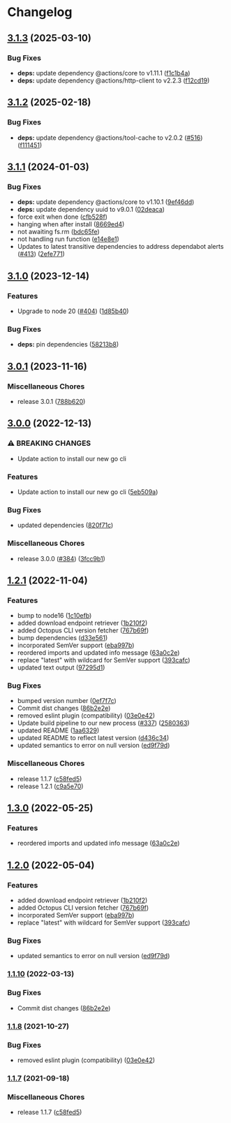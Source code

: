 # Changelog

## [3.1.3](https://github.com/OctopusDeploy/install-octopus-cli-action/compare/v3.1.2...v3.1.3) (2025-03-10)


### Bug Fixes

* **deps:** update dependency @actions/core to v1.11.1 ([f1c1b4a](https://github.com/OctopusDeploy/install-octopus-cli-action/commit/f1c1b4a70778764c0b628e27a4d48b7dd74203de))
* **deps:** update dependency @actions/http-client to v2.2.3 ([f12cd19](https://github.com/OctopusDeploy/install-octopus-cli-action/commit/f12cd199e32574adbfc3b641c0ac192a4b9115ea))

## [3.1.2](https://github.com/OctopusDeploy/install-octopus-cli-action/compare/v3.1.1...v3.1.2) (2025-02-18)


### Bug Fixes

* **deps:** update dependency @actions/tool-cache to v2.0.2 ([#516](https://github.com/OctopusDeploy/install-octopus-cli-action/issues/516)) ([f111451](https://github.com/OctopusDeploy/install-octopus-cli-action/commit/f111451ccdb4fb9ad6a7767420367d7a8dff75d9))

## [3.1.1](https://github.com/OctopusDeploy/install-octopus-cli-action/compare/v3.1.0...v3.1.1) (2024-01-03)


### Bug Fixes

* **deps:** update dependency @actions/core to v1.10.1 ([9ef46dd](https://github.com/OctopusDeploy/install-octopus-cli-action/commit/9ef46ddadc1338f89f84ef921a3b90a8962ba8a1))
* **deps:** update dependency uuid to v9.0.1 ([02deaca](https://github.com/OctopusDeploy/install-octopus-cli-action/commit/02deaca4309fc202b3212375169f1aee085777c4))
* force exit when done ([cfb528f](https://github.com/OctopusDeploy/install-octopus-cli-action/commit/cfb528f382414677408075e6474e56caf8356914))
* hanging when after install ([8669ed4](https://github.com/OctopusDeploy/install-octopus-cli-action/commit/8669ed4e3a1bd84b27e7b2686915e222fdb0daa1))
* not awaiting fs.rm ([bdc65fe](https://github.com/OctopusDeploy/install-octopus-cli-action/commit/bdc65fef29c5aa4c7db56420464c463a252c6209))
* not handling run function ([e14e8e1](https://github.com/OctopusDeploy/install-octopus-cli-action/commit/e14e8e1bdc03441d08930cd12668f324268cf14d))
* Updates to latest transitive dependencies to address dependabot alerts ([#413](https://github.com/OctopusDeploy/install-octopus-cli-action/issues/413)) ([2efe771](https://github.com/OctopusDeploy/install-octopus-cli-action/commit/2efe771f0571c855f3545cf363c700cbdf71264e))

## [3.1.0](https://github.com/OctopusDeploy/install-octopus-cli-action/compare/v3.0.1...v3.1.0) (2023-12-14)


### Features

* Upgrade to node 20 ([#404](https://github.com/OctopusDeploy/install-octopus-cli-action/issues/404)) ([1d85b40](https://github.com/OctopusDeploy/install-octopus-cli-action/commit/1d85b409706419cab36c8d310ef7eda9283fcf7d))


### Bug Fixes

* **deps:** pin dependencies ([58213b8](https://github.com/OctopusDeploy/install-octopus-cli-action/commit/58213b8a3d0aad78cc6ee51894a383019ddcdcd6))

## [3.0.1](https://github.com/OctopusDeploy/install-octopus-cli-action/compare/v3.0.0...v3.0.1) (2023-11-16)


### Miscellaneous Chores

* release 3.0.1 ([788b620](https://github.com/OctopusDeploy/install-octopus-cli-action/commit/788b62013ecc14c5ee335caf480d3fe86b1b3931))

## [3.0.0](https://github.com/OctopusDeploy/install-octopus-cli-action/compare/v1.2.1...v3.0.0) (2022-12-13)


### ⚠ BREAKING CHANGES

* Update action to install our new go cli

### Features

* Update action to install our new go cli ([5eb509a](https://github.com/OctopusDeploy/install-octopus-cli-action/commit/5eb509aa6f61be71716c9df9f62821b2f533b996))


### Bug Fixes

* updated dependencies ([820f71c](https://github.com/OctopusDeploy/install-octopus-cli-action/commit/820f71c8fb1246d0c0b0575100700102c715b18b))


### Miscellaneous Chores

* release 3.0.0 ([#384](https://github.com/OctopusDeploy/install-octopus-cli-action/issues/384)) ([3fcc9b1](https://github.com/OctopusDeploy/install-octopus-cli-action/commit/3fcc9b1cdb0067f02416b05b346783d412e65950))

## [1.2.1](https://github.com/OctopusDeploy/install-octopus-cli-action/compare/v1.3.0...v1.2.1) (2022-11-04)


### Features

* bump to node16 ([1c10efb](https://github.com/OctopusDeploy/install-octopus-cli-action/commit/1c10efbb7a40523348339e6c088df19fba0d92b8))
* added download endpoint retriever ([1b210f2](https://github.com/OctopusDeploy/install-octopus-cli-action/commit/1b210f211beead2b82d9b372dbaee142af740a7a))
* added Octopus CLI version fetcher ([767b69f](https://github.com/OctopusDeploy/install-octopus-cli-action/commit/767b69f39f167bbd5cbae3efdce9fbdf888070a2))
* bump dependencies ([d33e561](https://github.com/OctopusDeploy/install-octopus-cli-action/commit/d33e56128dc530bb774c2ecf51b97b7580c6a667))
* incorporated SemVer support ([eba997b](https://github.com/OctopusDeploy/install-octopus-cli-action/commit/eba997bc80d51e2f57e0dc47f5fcd6fd1959c5d8))
* reordered imports and updated info message ([63a0c2e](https://github.com/OctopusDeploy/install-octopus-cli-action/commit/63a0c2e4b1269e98cafb376394a3a3e35568ef6a))
* replace "latest" with wildcard for SemVer support ([393cafc](https://github.com/OctopusDeploy/install-octopus-cli-action/commit/393cafc5529b2dfddcf19756ff19e2afa1f9cd94))
* updated text output ([97295d1](https://github.com/OctopusDeploy/install-octopus-cli-action/commit/97295d1d877ec0b6b775646fac28e2550d62318b))


### Bug Fixes

* bumped version number ([0ef7f7c](https://github.com/OctopusDeploy/install-octopus-cli-action/commit/0ef7f7c34758f15c3ae40d0570ac1c4e4bd5e980))
* Commit dist changes ([86b2e2e](https://github.com/OctopusDeploy/install-octopus-cli-action/commit/86b2e2e03823da0ce870b394a4f5980475f1c17e))
* removed eslint plugin (compatibility) ([03e0e42](https://github.com/OctopusDeploy/install-octopus-cli-action/commit/03e0e42aa2dee5b7db4faa7f0d3c116640686d85))
* Update build pipeline to our new process ([#337](https://github.com/OctopusDeploy/install-octopus-cli-action/issues/337)) ([2580363](https://github.com/OctopusDeploy/install-octopus-cli-action/commit/2580363faf5b17fc792dbbd72fb88b92dbb44bb9))
* updated README ([1aa6329](https://github.com/OctopusDeploy/install-octopus-cli-action/commit/1aa632986ee255da3ec071d8a65b05df9c9b5834))
* updated README to reflect latest version ([d436c34](https://github.com/OctopusDeploy/install-octopus-cli-action/commit/d436c34a61bdba89b6b8ff39ffff009772459240))
* updated semantics to error on null version ([ed9f79d](https://github.com/OctopusDeploy/install-octopus-cli-action/commit/ed9f79d832c291ca2b4da7faf2f7729ee003323b))


### Miscellaneous Chores

* release 1.1.7 ([c58fed5](https://github.com/OctopusDeploy/install-octopus-cli-action/commit/c58fed5e1cf648ea84fe27eae5413c8bf4dec64f))
* release 1.2.1 ([c9a5e70](https://github.com/OctopusDeploy/install-octopus-cli-action/commit/c9a5e708993f267f758582ee062c4499aaa85edd))

## [1.3.0](https://github.com/OctopusDeploy/install-octopus-cli-action/compare/v1.2.0...v1.3.0) (2022-05-25)


### Features

* reordered imports and updated info message ([63a0c2e](https://github.com/OctopusDeploy/install-octopus-cli-action/commit/63a0c2e4b1269e98cafb376394a3a3e35568ef6a))

## [1.2.0](https://github.com/OctopusDeploy/install-octopus-cli-action/compare/v1.1.10...v1.2.0) (2022-05-04)


### Features

* added download endpoint retriever ([1b210f2](https://github.com/OctopusDeploy/install-octopus-cli-action/commit/1b210f211beead2b82d9b372dbaee142af740a7a))
* added Octopus CLI version fetcher ([767b69f](https://github.com/OctopusDeploy/install-octopus-cli-action/commit/767b69f39f167bbd5cbae3efdce9fbdf888070a2))
* incorporated SemVer support ([eba997b](https://github.com/OctopusDeploy/install-octopus-cli-action/commit/eba997bc80d51e2f57e0dc47f5fcd6fd1959c5d8))
* replace "latest" with wildcard for SemVer support ([393cafc](https://github.com/OctopusDeploy/install-octopus-cli-action/commit/393cafc5529b2dfddcf19756ff19e2afa1f9cd94))


### Bug Fixes

* updated semantics to error on null version ([ed9f79d](https://github.com/OctopusDeploy/install-octopus-cli-action/commit/ed9f79d832c291ca2b4da7faf2f7729ee003323b))

### [1.1.10](https://github.com/OctopusDeploy/install-octopus-cli-action/compare/v1.1.9...v1.1.10) (2022-03-13)


### Bug Fixes

* Commit dist changes ([86b2e2e](https://github.com/OctopusDeploy/install-octopus-cli-action/commit/86b2e2e03823da0ce870b394a4f5980475f1c17e))

### [1.1.8](https://www.github.com/OctopusDeploy/install-octopus-cli-action/compare/v1.1.7...v1.1.8) (2021-10-27)


### Bug Fixes

* removed eslint plugin (compatibility) ([03e0e42](https://www.github.com/OctopusDeploy/install-octopus-cli-action/commit/03e0e42aa2dee5b7db4faa7f0d3c116640686d85))

### [1.1.7](https://www.github.com/OctopusDeploy/install-octopus-cli-action/compare/v1.1.6...v1.1.7) (2021-09-18)


### Miscellaneous Chores

* release 1.1.7 ([c58fed5](https://www.github.com/OctopusDeploy/install-octopus-cli-action/commit/c58fed5e1cf648ea84fe27eae5413c8bf4dec64f))
